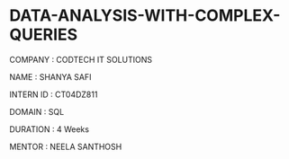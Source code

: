 # DATA-ANALYSIS-WITH-COMPLEX-QUERIES

COMPANY : CODTECH IT SOLUTIONS

NAME : SHANYA SAFI

INTERN ID : CT04DZ811

DOMAIN : SQL

DURATION : 4 Weeks

MENTOR : NEELA SANTHOSH
